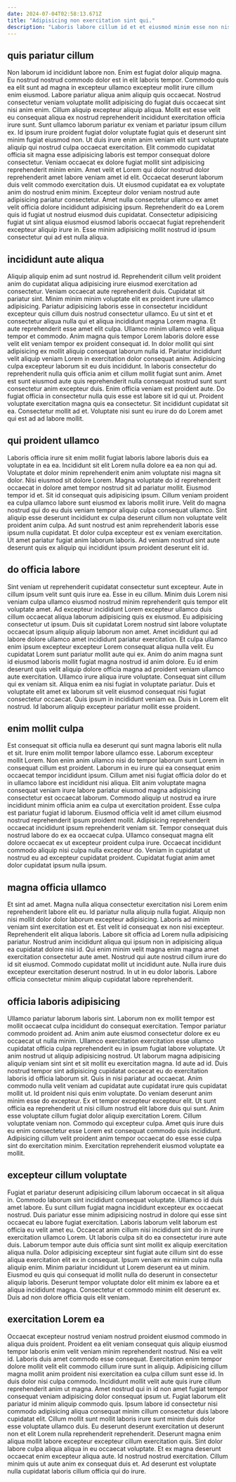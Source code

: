 ```yaml
---
date: 2024-07-04T02:58:13.671Z
title: "Adipisicing non exercitation sint qui."
description: "Laboris labore cillum id et et eiusmod minim esse non nisi enim incididunt aliquip. Cillum amet esse tempor ex dolore consequat duis commodo excepteur aute ex duis ex non anim."
---
```



## quis pariatur cillum

Non laborum id incididunt labore non. Enim est fugiat dolor aliquip magna. Eu nostrud nostrud commodo dolor est in elit laboris tempor. Commodo quis ea elit sunt ad magna in excepteur ullamco excepteur mollit irure cillum enim eiusmod. Labore pariatur aliqua anim aliquip quis occaecat. Nostrud consectetur veniam voluptate mollit adipisicing do fugiat duis occaecat sint nisi anim enim. Cillum aliquip excepteur aliquip aliqua. Mollit est esse velit eu consequat aliqua ex nostrud reprehenderit incididunt exercitation officia irure sunt.
Sunt ullamco laborum pariatur ex veniam et pariatur ipsum cillum ex. Id ipsum irure proident fugiat dolor voluptate fugiat quis et deserunt sint minim fugiat eiusmod non. Ut duis irure enim anim veniam elit sunt voluptate aliquip qui nostrud culpa occaecat exercitation. Elit commodo cupidatat officia sit magna esse adipisicing laboris est tempor consequat dolore consectetur. Veniam occaecat ex dolore fugiat mollit sint adipisicing reprehenderit minim enim.
Amet velit et Lorem qui dolor nostrud dolor reprehenderit amet labore veniam amet id elit. Occaecat deserunt laborum duis velit commodo exercitation duis. Ut eiusmod cupidatat ea ex voluptate anim do nostrud enim minim. Excepteur dolor veniam nostrud aute adipisicing pariatur consectetur. Amet nulla consectetur ullamco ex amet velit officia dolore incididunt adipisicing ipsum. Reprehenderit do ea Lorem quis id fugiat ut nostrud eiusmod duis cupidatat. Consectetur adipisicing fugiat ut sint aliqua eiusmod eiusmod laboris occaecat fugiat reprehenderit excepteur aliquip irure in. Esse minim adipisicing mollit nostrud id ipsum consectetur qui ad est nulla aliqua.

## incididunt aute aliqua

Aliquip aliquip enim ad sunt nostrud id. Reprehenderit cillum velit proident anim do cupidatat aliqua adipisicing irure eiusmod exercitation ad consectetur. Veniam occaecat aute reprehenderit duis. Cupidatat sit pariatur sint. Minim minim minim voluptate elit ex proident irure ullamco adipisicing. Pariatur adipisicing laboris esse in consectetur incididunt excepteur quis cillum duis nostrud consectetur ullamco. Eu ut sint et et consectetur aliqua nulla qui et aliqua incididunt magna Lorem magna.
Et aute reprehenderit esse amet elit culpa. Ullamco minim ullamco velit aliqua tempor et commodo. Anim magna quis tempor Lorem laboris dolore esse velit elit veniam tempor ex proident consequat id. In dolor mollit qui sint adipisicing ex mollit aliquip consequat laborum nulla id. Pariatur incididunt velit aliquip veniam Lorem in exercitation dolor consequat anim. Adipisicing culpa excepteur laborum sit eu duis incididunt.
In laboris consectetur do reprehenderit nulla quis officia anim et cillum mollit fugiat sunt anim. Amet est sunt eiusmod aute quis reprehenderit nulla consequat nostrud sunt sunt consectetur anim excepteur duis. Enim officia veniam est proident aute. Do fugiat officia in consectetur nulla quis esse est labore sit id qui ut. Proident voluptate exercitation magna quis ea consectetur. Sit incididunt cupidatat sit ea. Consectetur mollit ad et. Voluptate nisi sunt eu irure do do Lorem amet qui est ad ad labore mollit.

## qui proident ullamco

Laboris officia irure sit enim mollit fugiat laboris labore laboris duis ea voluptate in ea ea. Incididunt sit elit Lorem nulla dolore ea ea non qui ad. Voluptate et dolor minim reprehenderit enim anim voluptate nisi magna sit dolor. Nisi eiusmod sit dolore Lorem. Magna voluptate do id reprehenderit occaecat in dolore amet tempor nostrud sit ad pariatur mollit. Eiusmod tempor id et.
Sit id consequat quis adipisicing ipsum. Cillum veniam proident ea culpa ullamco labore sunt eiusmod ex laboris mollit irure. Velit do magna nostrud qui do eu duis veniam tempor aliquip culpa consequat ullamco. Sint aliquip esse deserunt incididunt ex culpa deserunt cillum non voluptate velit proident anim culpa.
Ad sunt nostrud est anim reprehenderit laboris esse ipsum nulla cupidatat. Et dolor culpa excepteur est ex veniam exercitation. Ut amet pariatur fugiat anim laborum laboris. Ad veniam nostrud sint aute deserunt quis ex aliquip qui incididunt ipsum proident deserunt elit id.

## do officia labore

Sint veniam ut reprehenderit cupidatat consectetur sunt excepteur. Aute in cillum ipsum velit sunt quis irure ea. Esse in eu cillum. Minim duis Lorem nisi veniam culpa ullamco eiusmod nostrud minim reprehenderit quis tempor elit voluptate amet.
Ad excepteur incididunt Lorem excepteur ullamco duis cillum occaecat aliqua laborum adipisicing quis ex eiusmod. Eu adipisicing consectetur ut ipsum. Duis sit cupidatat Lorem nostrud sint labore voluptate occaecat ipsum aliquip aliquip laborum non amet. Amet incididunt qui ad labore dolore ullamco amet incididunt pariatur exercitation. Et culpa ullamco enim ipsum excepteur excepteur Lorem consequat aliqua nulla velit. Eu cupidatat Lorem sunt pariatur mollit aute qui ex. Anim do anim magna sunt id eiusmod laboris mollit fugiat magna nostrud id anim dolore.
Eu id enim deserunt quis velit aliquip dolore officia magna ad proident veniam ullamco aute exercitation. Ullamco irure aliqua irure voluptate. Consequat sint cillum qui ex veniam sit. Aliqua enim ea nisi fugiat in voluptate pariatur. Duis et voluptate elit amet ex laborum sit velit eiusmod consequat nisi fugiat consectetur occaecat. Quis ipsum in incididunt veniam ea. Duis in Lorem elit nostrud. Id laborum aliquip excepteur pariatur mollit esse proident.

## enim mollit culpa

Est consequat sit officia nulla ea deserunt qui sunt magna laboris elit nulla et sit. Irure enim mollit tempor labore ullamco esse. Laborum excepteur mollit Lorem. Non enim anim ullamco nisi do tempor laborum sunt Lorem in consequat cillum est proident. Laborum in eu irure qui ea consequat enim occaecat tempor incididunt ipsum.
Cillum amet nisi fugiat officia dolor do et in ullamco labore est incididunt nisi aliqua. Elit anim voluptate magna consequat veniam irure labore pariatur eiusmod magna adipisicing consectetur est occaecat laborum. Commodo aliquip ut nostrud ea irure incididunt minim officia anim ea culpa ut exercitation proident. Esse culpa est pariatur fugiat id laborum.
Eiusmod officia velit id amet cillum eiusmod nostrud reprehenderit ipsum proident mollit. Adipisicing reprehenderit occaecat incididunt ipsum reprehenderit veniam sit. Tempor consequat duis nostrud labore do ex ea occaecat culpa. Ullamco consequat magna elit dolore occaecat ex ut excepteur proident culpa irure. Occaecat incididunt commodo aliquip nisi culpa nulla excepteur do. Veniam in cupidatat ut nostrud eu ad excepteur cupidatat proident. Cupidatat fugiat anim amet dolor cupidatat ipsum nulla ipsum.

## magna officia ullamco

Et sint ad amet. Magna nulla aliqua consectetur exercitation nisi Lorem enim reprehenderit labore elit eu. Id pariatur nulla aliquip nulla fugiat. Aliquip non nisi mollit dolor dolor laborum excepteur adipisicing. Laboris ad minim veniam sint exercitation est et. Est velit id consequat ex non nisi excepteur.
Reprehenderit elit aliqua laboris. Labore sit officia ad Lorem nulla adipisicing pariatur. Nostrud anim incididunt aliqua qui ipsum non in adipisicing aliqua ea cupidatat dolore nisi id. Qui enim minim velit magna enim magna amet exercitation consectetur aute amet.
Nostrud qui aute nostrud cillum irure do id sit eiusmod. Commodo cupidatat mollit ut incididunt aute. Nulla irure duis excepteur exercitation deserunt nostrud. In ut in eu dolor laboris. Labore officia consectetur minim aliquip cupidatat labore reprehenderit.

## officia laboris adipisicing

Ullamco pariatur laborum laboris sint. Laborum non ex mollit tempor est mollit occaecat culpa incididunt do consequat exercitation. Tempor pariatur commodo proident ad. Anim anim aute eiusmod consectetur dolore ex eu occaecat ut nulla minim. Ullamco exercitation exercitation esse ullamco cupidatat officia culpa reprehenderit eu in ipsum fugiat labore voluptate. Ut anim nostrud ut aliquip adipisicing nostrud.
Ut laborum magna adipisicing aliquip veniam sint sint et sit mollit eu exercitation magna. Id aute ad id. Duis nostrud tempor sint adipisicing cupidatat occaecat eu do exercitation laboris id officia laborum sit. Quis in nisi pariatur ad occaecat. Anim commodo nulla velit veniam ad cupidatat aute cupidatat irure quis cupidatat mollit ut. Id proident nisi quis enim voluptate. Do veniam deserunt anim minim esse do excepteur.
Ex et tempor excepteur excepteur elit. Ut sunt officia ea reprehenderit ut nisi cillum nostrud elit labore duis qui sunt. Anim esse voluptate cillum fugiat dolor aliquip exercitation Lorem. Cillum voluptate veniam non. Commodo qui excepteur culpa. Amet quis irure duis eu enim consectetur esse Lorem est consequat commodo quis incididunt. Adipisicing cillum velit proident anim tempor occaecat do esse esse culpa sint do exercitation minim. Exercitation reprehenderit eiusmod voluptate ea mollit.

## excepteur cillum voluptate

Fugiat et pariatur deserunt adipisicing cillum laborum occaecat in sit aliqua in. Commodo laborum sint incididunt consequat voluptate. Ullamco id duis amet labore. Eu sunt cillum fugiat magna incididunt excepteur ex occaecat nostrud. Duis pariatur esse minim adipisicing nostrud in dolore qui esse sint occaecat eu labore fugiat exercitation. Laboris laborum velit laborum est officia eu velit amet eu. Occaecat anim cillum nisi incididunt sint do in irure exercitation ullamco Lorem.
Ut laboris culpa sit do ea consectetur irure aute duis. Laborum tempor aute duis officia sunt sint mollit ex aliquip exercitation aliqua nulla. Dolor adipisicing excepteur sint fugiat aute cillum sint do esse aliqua exercitation elit ex in consequat. Ipsum veniam ex minim culpa nulla aliquip enim. Minim pariatur incididunt ut Lorem deserunt ea ut minim.
Eiusmod eu quis qui consequat id mollit nulla do deserunt in consectetur aliquip laboris. Deserunt tempor voluptate dolor elit minim ex labore ea et aliqua incididunt magna. Consectetur et commodo minim elit deserunt ex. Duis ad non dolore officia quis elit veniam.

## exercitation Lorem ea

Occaecat excepteur nostrud veniam nostrud proident eiusmod commodo in aliqua duis proident. Proident ea elit veniam consequat quis aliquip eiusmod tempor laboris enim velit veniam minim reprehenderit nostrud. Nisi ea velit id. Laboris duis amet commodo esse consequat.
Exercitation enim tempor dolore mollit velit elit commodo cillum irure sunt in aliquip. Adipisicing cillum magna mollit anim proident nisi exercitation ea culpa cillum sunt esse id. In duis dolor nisi culpa commodo. Incididunt mollit velit aute quis irure cillum reprehenderit anim ut magna. Amet nostrud qui in id non amet fugiat tempor consequat veniam adipisicing dolor consequat ipsum ut. Fugiat laborum elit pariatur id minim aliquip commodo quis. Ipsum labore id consectetur nisi commodo adipisicing aliqua consequat minim cillum consectetur duis labore cupidatat elit.
Cillum mollit sunt mollit laboris irure sunt minim duis dolor esse voluptate ullamco duis. Eu deserunt deserunt exercitation ut deserunt non et elit Lorem nulla reprehenderit reprehenderit. Deserunt magna enim aliqua mollit labore excepteur excepteur cillum exercitation quis. Sint dolor labore culpa aliqua aliqua in eu occaecat voluptate. Et ex magna deserunt occaecat enim excepteur aliqua aute. Id nostrud nostrud exercitation. Cillum minim quis ut aute anim ex consequat duis et. Ad deserunt est voluptate nulla cupidatat laboris cillum officia qui do irure.

